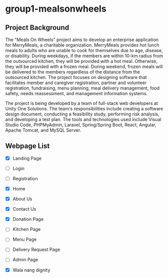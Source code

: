 # group1-mealsonwheels

## Project Background
The "Meals On Wheels" project aims to develop an enterprise application for MerryMeals, a charitable organization. MerryMeals provides hot lunch meals to adults who are unable to cook for themselves due to age, disease, or disability. During weekdays, if the members are within 10-km radius from the outsourced kitchen, they will be provided with a hot meal. Otherwise, they will be provided with a frozen meal. During weekend, frozen meals will be delivered to the members regardless of the distance from the outsourced kitchen. The project focuses on designing software that facilitates member and caregiver registration, partner and volunteer registration, fundraising, menu planning, meal delivery management, food safety, needs reassessment, and management information systems.

The project is being developed by a team of full-stack web developers at Unity One Solutions. The team's responsibilities include creating a software design document, conducting a feasibility study, performing risk analysis, and developing a test plan. The tools and technologies used include Visual Studio Code, PHPMyAdmin, Laravel, Spring/Spring Boot, React, Angular, Apache Tomcat, and MySQL Server.

## Webpage List
- [x] Landing Page
- [ ] Login
- [ ] Registration
- [x] Home
- [x] About Us
- [x] Contact Us
- [x] Donation Page
- [ ] Kitchen Page
- [ ] Menu Page
- [ ] Delivery Request Page
- [ ] Admin Page
- [x] Wala nang dignity

